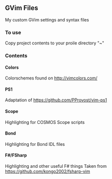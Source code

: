 ## GVim Files ##
My custom GVim settings and syntax files

### To use ###
Copy project contents to your proile directory "~"

### Contents ###
#### Colors ####
Colorschemes found on http://vimcolors.com/

#### PS1 ####
Adaptation of https://github.com/PProvost/vim-ps1

#### Scope ####
Highlighting for COSMOS Scope scripts

#### Bond ####
Highlighting for Bond IDL files

#### F#/FSharp ####
Highlighting and other useful F# things
Taken from https://github.com/kongo2002/fsharp-vim
